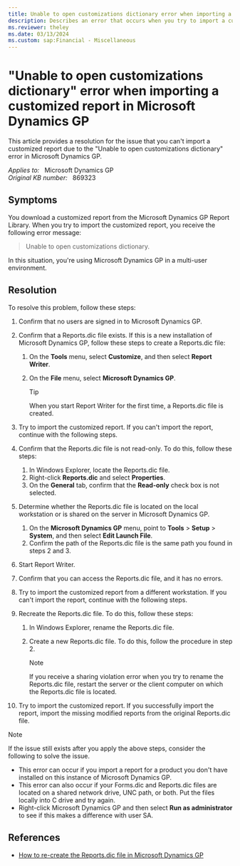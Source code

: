 ```yaml
---
title: Unable to open customizations dictionary error when importing a customized report
description: Describes an error that occurs when you try to import a customized report in Microsoft Dynamics GP.
ms.reviewer: theley
ms.date: 03/13/2024
ms.custom: sap:Financial - Miscellaneous
---
```

# "Unable to open customizations dictionary" error when importing a customized report in Microsoft Dynamics GP

This article provides a resolution for the issue that you can't import a customized report due to the "Unable to open customizations dictionary" error in Microsoft Dynamics GP.

_Applies to:_ &nbsp; Microsoft Dynamics GP  
_Original KB number:_ &nbsp; 869323

## Symptoms

You download a customized report from the Microsoft Dynamics GP Report Library. When you try to import the customized report, you receive the following error message:

> Unable to open customizations dictionary.

In this situation, you're using Microsoft Dynamics GP in a multi-user environment.

## Resolution

To resolve this problem, follow these steps:

1. Confirm that no users are signed in to Microsoft Dynamics GP.
2. Confirm that a Reports.dic file exists. If this is a new installation of Microsoft Dynamics GP, follow these steps to create a Reports.dic file:

   1. On the **Tools** menu, select **Customize**, and then select **Report Writer**.
   2. On the **File** menu, select **Microsoft Dynamics GP**.

       > [!TIP]
       > When you start Report Writer for the first time, a Reports.dic file is created.

3. Try to import the customized report. If you can't import the report, continue with the following steps.

4. Confirm that the Reports.dic file is not read-only. To do this, follow these steps:

   1. In Windows Explorer, locate the Reports.dic file.
   2. Right-click **Reports.dic** and select **Properties**.
   3. On the **General** tab, confirm that the **Read-only** check box is not selected.

5. Determine whether the Reports.dic file is located on the local workstation or is shared on the server in Microsoft Dynamics GP.

    1. On the **Microsoft Dynamics GP** menu, point to **Tools** > **Setup** > **System**, and then select **Edit Launch File**.
    1. Confirm the path of the Reports.dic file is the same path you found in steps 2 and 3.

6. Start Report Writer.
7. Confirm that you can access the Reports.dic file, and it has no errors.
8. Try to import the customized report from a different workstation. If you can't import the report, continue with the following steps.
9. Recreate the Reports.dic file. To do this, follow these steps:

   1. In Windows Explorer, rename the Reports.dic file.
   2. Create a new Reports.dic file. To do this, follow the procedure in step 2.

      > [!NOTE]
      > If you receive a sharing violation error when you try to rename the Reports.dic file, restart the server or the client computer on which the Reports.dic file is located.

10. Try to import the customized report. If you successfully import the report, import the missing modified reports from the original Reports.dic file.

> [!NOTE]
> If the issue still exists after you apply the above steps, consider the following to solve the issue.
>
> - This error can occur if you import a report for a product you don't have installed on this instance of Microsoft Dynamics GP.
> - This error can also occur if your Forms.dic and Reports.dic files are located on a shared network drive, UNC path, or both. Put the files locally into C drive and try again.
> - Right-click Microsoft Dynamics GP and then select **Run as administrator** to see if this makes a difference with user SA.

## References

- [How to re-create the Reports.dic file in Microsoft Dynamics GP](how-to-re-create-the-reports-dot-dic-file.md)
